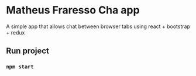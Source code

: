 # Matheus Fraresso Cha app

A simple app that allows chat between browser tabs using react + bootstrap + redux 

## Run project

### `npm start`

